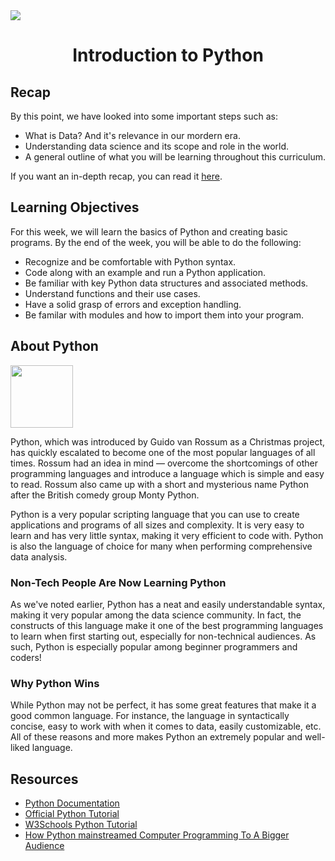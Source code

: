 <img src="https://github.com/bitprj/BitUniversity/blob/master/Digital_History/Week2-Introduction-to-Python-_-NumPy/assets/python-cover.jpeg" align="center" >

# <div align="center">Introduction to Python</div>

## Recap
By this point, we have looked into some important steps such as:
- What is Data? And it's relevance in our mordern era.
- Understanding data science and its scope and role in the world.
- A general outline of what you will be learning throughout this curriculum.

If you want an in-depth recap, you can read it [here](https://github.com/bitprj/DigitalHistory/blob/master/Week1-Introduction/README.md).

## Learning Objectives
For this week, we will learn the basics of Python and creating basic programs. By the end of the week, you will be able to do the following:
- Recognize and be comfortable with Python syntax.
- Code along with an example and run a Python application.
- Be familiar with key Python data structures and associated methods.
- Understand functions and their use cases.
- Have a solid grasp of errors and exception handling.
- Be familar with modules and how to import them into your program.

## About Python
<img src="https://github.com/bitprj/BitUniversity/blob/master/Digital_History/Week2-Introduction-to-Python-_-NumPy/assets/python.png" align="center" width="100">&nbsp;

Python, which was introduced by Guido van Rossum as a Christmas project, has quickly escalated to become one of the most popular languages of all times. Rossum had an idea in mind — overcome the shortcomings of other programming languages and introduce a language which is simple and easy to read. Rossum also came up with a short and mysterious name Python after the British comedy group Monty Python. 

Python is a very popular scripting language that you can use to create applications and programs of all sizes and complexity. It is very easy to learn and has very little syntax, making it very efficient to code with. Python is also the language of choice for many when performing comprehensive data analysis.

### Non-Tech People Are Now Learning Python
As we've noted earlier, Python has a neat and easily understandable syntax, making it very popular among the data science community. In fact, the constructs of this language make it one of the best programming languages to learn when first starting out, especially for non-technical audiences. As such, Python is especially popular among beginner programmers and coders!


### Why Python Wins
While Python may not be perfect, it has some great features that make it a good common language. For instance, the language in syntactically concise, easy to work with when it comes to data, easily customizable, etc. All of these reasons and more makes Python an extremely popular and well-liked language. 


## Resources
- [Python Documentation](https://docs.python.org/3/)
- [Official Python Tutorial](https://docs.python.org/3/tutorial/)
- [W3Schools Python Tutorial](https://www.w3schools.com/python/)
- [How Python mainstreamed Computer Programming To A Bigger Audience](https://analyticsindiamag.com/how-python-mainstreamed-computer-programming-to-a-bigger-audience/#:~:text=Non%2DTech%20People%20Are%20Now%20Learning%20Python&text=The%20constructs%20of%20this%20language,a%20liking%20to%20the%20language.)

